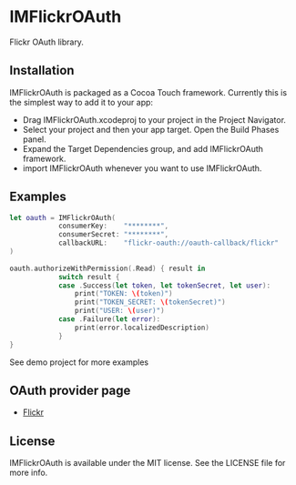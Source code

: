 # IMFlickrOAuth

Flickr OAuth library.

## Installation

IMFlickrOAuth is packaged as a Cocoa Touch framework. Currently this is the simplest way to add it to your app:

* Drag IMFlickrOAuth.xcodeproj to your project in the Project Navigator.
* Select your project and then your app target. Open the Build Phases panel.
* Expand the Target Dependencies group, and add IMFlickrOAuth framework.
* import IMFlickrOAuth whenever you want to use IMFlickrOAuth.

## Examples

```swift
let oauth = IMFlickrOAuth(
            consumerKey:    "********",
            consumerSecret: "********",
            callbackURL:    "flickr-oauth://oauth-callback/flickr"
)
        
oauth.authorizeWithPermission(.Read) { result in
            switch result {
            case .Success(let token, let tokenSecret, let user):
                print("TOKEN: \(token)")
                print("TOKEN_SECRET: \(tokenSecret)")
                print("USER: \(user)")
            case .Failure(let error):
                print(error.localizedDescription)
            }
}
```

See demo project for more examples

## OAuth provider page

* [Flickr](https://www.flickr.com/services/api/auth.oauth.html)  

## License

IMFlickrOAuth is available under the MIT license. See the LICENSE file for more info.
